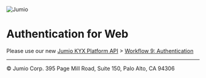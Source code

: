 ![Jumio](/images/Jumio-Authentication-Banner.png)

# Authentication for Web

Please use our new [Jumio KYX Platform API](/api-guide/api_guide.md) > [Workflow 9: Authentication](/api-guide/workflow_descriptions.md#workflow-9-authentication)


---
&copy; Jumio Corp. 395 Page Mill Road, Suite 150, Palo Alto, CA 94306
